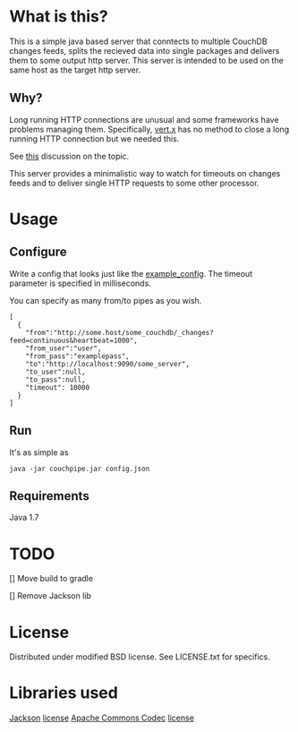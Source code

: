 What is this?
=============
This is a simple java based server that conntects to multiple CouchDB changes feeds, splits the recieved data into single packages and delivers them to some output http server.
This server is intended to be used on the same host as the target http server.

## Why?
Long running HTTP connections are unusual and some frameworks have problems managing them.
Specifically, [vert.x](http://www.vertx.io) has no method to close a long running HTTP connection but we needed this.

See [this](https://groups.google.com/forum/#!topic/vertx/MUVdf4xg_7w) discussion on the topic.


This server provides a minimalistic way to watch for timeouts on changes feeds and to deliver single HTTP requests to some other processor.

Usage
=====
## Configure
Write a config that looks just like the [example_config](example_config.json).
The timeout parameter is specified in milliseconds.

You can specify as many from/to pipes as you wish.

    [
      {
        "from":"http://some.host/some_couchdb/_changes?feed=continuous&heartbeat=1000",
        "from_user":"user",
        "from_pass":"examplepass",
        "to":"http://localhost:9090/some_server",
        "to_user":null,
        "to_pass":null,
        "timeout": 10000
      }
    ]

## Run
It's as simple as 

    java -jar couchpipe.jar config.json

## Requirements
Java 1.7

TODO
====

[] Move build to gradle

[] Remove Jackson lib

License
=======
Distributed under modified BSD license. See LICENSE.txt for specifics.

Libraries used
==============
[Jackson](http://jackson.codehaus.org/) [license](http://www.apache.org/licenses/LICENSE-2.0)
[Apache Commons Codec](https://commons.apache.org/proper/commons-codec/) [license](http://www.apache.org/licenses/LICENSE-2.0)
